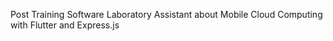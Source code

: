Post Training Software Laboratory Assistant about Mobile Cloud Computing with Flutter and Express.js
